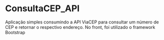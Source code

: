 # ConsultaCEP_API
Aplicação simples consumindo a API ViaCEP para consultar um número de CEP e retornar o respectivo endereço. No front, foi utilizado o framework Bootstrap
